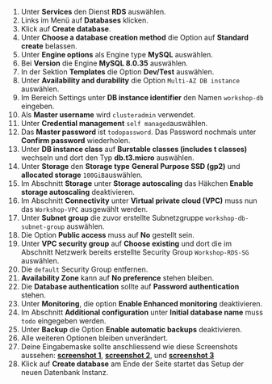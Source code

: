 
1. Unter **Services** den Dienst **RDS** auswählen.
2. Links im Menü auf **Databases** klicken.
3. Klick auf **Create database**.
4. Unter **Choose a database creation method** die Option auf **Standard create** belassen.
5. Unter **Engine options** als Engine type **MySQL** auswählen.
6. Bei **Version** die Engine **MySQL 8.0.35** auswählen.
7. In der Sektion **Templates** die Option **Dev/Test** auswählen.
8. Unter **Availability and durability** die Option ``Multi-AZ DB instance`` auswählen.
8. Im Bereich Settings unter **DB instance identifier** den Namen ``workshop-db`` eingeben.
9. Als **Master username** wird ``clusteradmin`` verwendet.
10. Unter **Credential management** ``self managed``auswählen.
10. Das **Master password** ist ``todopassword``. Das Password nochmals unter **Confirm password** wiederholen.
11. Unter **DB instance class** auf **Burstable classes (includes t classes)** wechseln und dort den Typ **db.t3.micro** auswählen.
12. Unter **Storage** den **Storage type** **General Purpose SSD (gp2)** und **allocated storage** ``100GiB``auswählen.
12. Im Abschnitt **Storage** unter **Storage autoscaling** das Häkchen **Enable storage autoscaling** deaktivieren.
14. Im Abschnitt **Connectivity** unter **Virtual private cloud (VPC)** muss nun das ``Workshop-VPC`` ausgewählt werden.
15. Unter **Subnet group** die zuvor erstellte Subnetzgruppe ``workshop-db-subnet-group`` auswählen.
16. Die Option **Public access** muss auf **No** gestellt sein.
17. Unter **VPC security group** auf **Choose existing** und dort die im Abschnitt Netzwerk bereits erstellte Security Group ``Workshop-RDS-SG`` auswählen.
18. Die ``default`` Security Group entfernen.
19. **Availability Zone** kann auf **No preference** stehen bleiben.
20. Die **Database authentication** sollte auf **Password authentication** stehen.
23. Unter **Monitoring**, die option **Enable Enhanced monitoring** deaktivieren.
21. Im Abschnitt **Additional configuration** unter **Initial database name** muss ``todo`` eingegeben werden.
24. Unter **Backup** die Option **Enable automatic backups** deaktivieren.
25. Alle weiteren Optionen bleiben unverändert.
26. Deine Eingabemaske sollte anschliessend wie diese Screenshots aussehen: **[screenshot 1](/images/db_creation_1.png)**, **[screenshot 2](/images/db_creation_3.png)**, und **[screenshot 3](/images/db_creation_3.png)**
27. Klick auf **Create database** am Ende der Seite startet das Setup der neuen Datenbank Instanz.